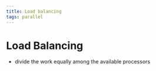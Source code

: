 ```yaml
---
title: Load balancing
tags: parallel 
---
```


# Load Balancing
- divide the work equally among the available processors




















































































